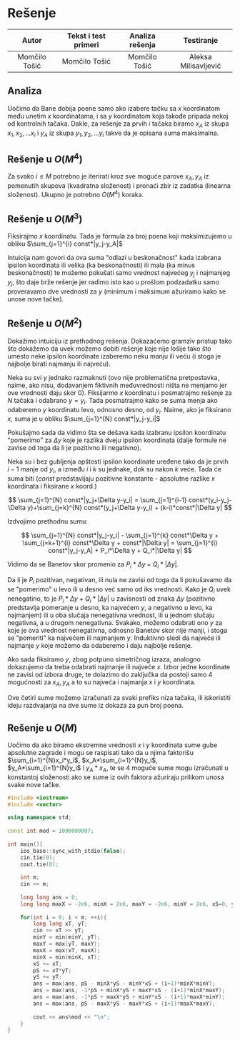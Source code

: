 # Rešenje
	
| Autor | Tekst i test primeri | Analiza rеšenja | Testiranje |
|:-:|:-:|:-:|:-:|
| Momčilo Tošić | Momčilo Tošić | Momčilo Tošić | Aleksa Milisavljević |
	
## Analiza
Uočimo da Bane dobija poene samo ako izabere tačku sa $x$ koordinatom među unetim $x$ koordinatama, i sa $y$ koordinatom koja takođe pripada nekoj od kontrolnih tačaka.
Dakle, za rešenje za prvih $i$ tačaka biramo $x_A$ iz skupa $x_1,x_2,\ldots x_i$ i $y_A$ iz skupa $y_1,y_2,\ldots y_i$ takve da je opisana suma maksimalna.
	
## Rešenje u $O(M^4)$
Za svako $i \leq M$ potrebno je iterirati kroz sve moguće parove $x_A,y_A$ iz pomenutih skupova (kvadratna složenost) i pronaći zbir iz zadatka (linearna složenost).
Ukupno je potrebno $O(M^4)$ koraka.
	
## Rešenje u $O(M^3)$
Fiksirajmo $x$ koordinatu. Tada je formula za broj poena koji maksimizujemo u obliku $\sum_{j=1}^{i} const*|y_j-y_A|$
	
Intuicija nam govori da ova suma "odlazi u beskonačnost" kada izabrana ipsilon koordinata ili velika (ka beskonačnosti) ili mala (ka minus beskonačnosti) te možemo pokušati samo vrednost najvećeg $y_j$ i najmanjeg $y_j$, što daje brže rešenje jer radimo isto kao u prošlom podzadatku samo proveravamo dve vrednosti za $y$ (minimum i maksimum ažuriramo kako se unose nove tačke). 
	
## Rešenje u $O(M^2)$
Dokažimo intuiciju iz prethodnog rešenja. Dokazaćemo gramziv pristup tako što dokažemo da uvek možemo dobiti rešenje koje nije lošije tako što umesto neke ipsilon koordinate izaberemo neku manju ili veću (i stoga je najbolje birati najmanju ili najveću).
	
Neka su svi $y$ jednako razmaknuti (ovo nije problematična pretpostavka, naime, ako nisu, dodavanjem fiktivnih međuvrednosti ništa ne menjamo jer ove vrednosti daju skor 0).
Fiksijarmo $x$ koordinatu i posmatrajmo rešenje za $N$ tačaka i odabrano $y=y_i$. Tada posmatrajmo kako se suma menja ako odaberemo $y$ koordinatu levo, odnosno desno, od
$y_i$.
Naime, ako je fiksirano $x$, suma je u obliku $\sum_{j=1}^{N} const*|y_j-y_i|$
	
Pokušajmo sada da vidimo šta se dešava kada
izabranu ipsilon koordinatu "pomerimo" za $\Delta y$ koje je razlika dveju ipsilon koordinata (dalje formule ne zavise od toga da li je pozitivno ili negativno). 
	
Neka su i bez gubljenja opštosti ipsilon koordinate uređene tako da je prvih $i-1$ manje od $y_i$, a između $i$ i $k$ su jednake, dok su nakon $k$ veće. 
Tada će suma biti ($const$ predstavljaju pozitivne konstante - apsolutne razlike $x$ koordinata i fiksirane $x$ koord.)
	
$$
\sum_{j=1}^{N} const*|y_j+\Delta y-y_i| = \sum_{j=1}^{i-1} const*(y_i-y_j-\Delta y)+\sum_{j=k}^{N} const*(y_j+\Delta y-y_i) + (k-i)*const*|\Delta y|
$$
	
Izdvojimo prethodnu sumu:
	
$$
\sum_{j=1}^{N} const*|y_j-y_i| - \sum_{j=1}^{k} const*\Delta y + \sum_{j=k+1}^{i} const*\Delta y + const*|\Delta y| = \sum_{j=1}^{i} const*|y_j-y_A| + P_i*\Delta y + Q_i*|\Delta y| 
$$
	
Vidimo da se Banetov skor promenio za $P_i*\Delta y + Q_i*|\Delta y|$.
	
Da li je $P_i$ pozitivan, negativan, ili nula ne zavisi od toga da li pokušavamo da se "pomerimo" u levo ili u desno već samo od iks vrednosti. Kako je $Q_i$ uvek nenegatino,
to je $P_i*\Delta y + Q_i*|\Delta y|$ u zavisnosti od znaka $\Delta y$ (pozitivno predstavlja pomeranje u desno, ka najvećem $y$, a negativno u levo, ka najmanjem) ili u oba slučaja nenegativna vrednost, ili u jednom slučaju negativna, a u drugom nenegativna. Svakako, možemo odabrati ono $y$ za koje je ova vrednost nenegativna, odnosno Banetov skor nije manji, i stoga se "pomeriti" ka najvećem ili najmanjem $y$. Induktivno sledi da najveće ili najmanje $y$ koje možemo da odaberemo i daju najbolje rešenje.
	
Ako sada fiksiramo $y$, zbog potpuno simetričnog izraza, analogno dokazujemo da treba odabrati najmanje ili najveće $x$.
Izbor jedne koordinate ne zavisi od izbora druge, te dolazimo do zaključka da postoji samo 4 mogućnosti za $x_A,y_A$ a to su najveća i najmanja $x$ i $y$ koordinata.
	
Ove četiri sume možemo izračunati za svaki prefiks niza tačaka, ili iskoristiti ideju razdvajanja na dve sume iz dokaza za pun broj poena.
	
## Rešenje u $O(M)$
Uočimo da ako biramo ekstremne vrednosti $x$ i $y$ koordinata sume gube apsolutne zagrade i mogu se raspisati tako da u njima faktorišu 
$\sum_{i=1}^{N}x_i*y_i$, 
$x_A*\sum_{i=1}^{N}y_i$, 
$y_A*\sum_{i=1}^{N}y_i$ i 
$y_A*x_A$, te se 4 moguće sume mogu izračunati u konstantoj složenosti ako se sume iz ovih faktora ažuriraju prilikom unosa svake nove tačke.
	
``` cpp title="03_pikado.cpp" linenums="1"
#include <iostream>
#include <vector>
	
using namespace std;
	
const int mod = 1000000007;
	
int main(){
	ios_base::sync_with_stdio(false);
	cin.tie(0);
	cout.tie(0);
	
	int m;
	cin >> m;
	
	long long ans = 0;
	long long maxX = -2e6, minX = 2e6, maxY = -2e6, minY = 2e6, xS=0, yS = 0, pS = 0;
	
	for(int i = 0; i < m; ++i){
	    long long xT, yT;
	    cin >> xT >> yT;
	    minY = min(minY, yT);
	    maxY = max(yT, maxY);
	    maxX = max(xT, maxX);
	    minX = min(minX, xT);
	    xS += xT;
	    pS += xT*yT;
	    yS += yT;
	    ans = max(ans, pS - minX*yS - minY*xS + (i+1)*minX*minY);
	    ans = max(ans, -1*pS + minX*yS + maxY*xS - (i+1)*minX*maxY);
	    ans = max(ans, -1*pS + maxX*yS + minY*xS - (i+1)*maxX*minY);
	    ans = max(ans, pS - maxX*yS - maxY*xS + (i+1)*maxX*maxY);
	
	    cout << ans%mod << "\n";
	}
}

```
